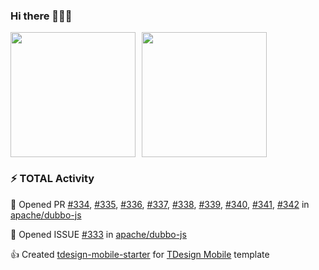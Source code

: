 ### Hi there 👋👋👋

<div style="display: flex; gap: 10px;">
  <img height="200px" src="https://github-readme-stats.vercel.app/api?username=jianyi-gronk&show_icons=true&theme=flag-india&count_private=true&hide_rank=true&include_all_commits=true">
  <img height="200px" src="https://github-readme-stats.vercel.app/api/top-langs/?username=jianyi-gronk&layout=donut">
</div>

### :zap: TOTAL Activity

<!--START_SECTION:activity-->
💪 Opened PR [#334](https://github.com/apache/dubbo-js/pull/334), [#335](https://github.com/apache/dubbo-js/pull/335), [#336](https://github.com/apache/dubbo-js/pull/336), [#337](https://github.com/apache/dubbo-js/pull/337), [#338](https://github.com/apache/dubbo-js/pull/338), [#339](https://github.com/apache/dubbo-js/pull/339), [#340](https://github.com/apache/dubbo-js/pull/340), [#341](https://github.com/apache/dubbo-js/pull/341), [#342](https://github.com/apache/dubbo-js/pull/342) in [apache/dubbo-js](https://github.com/apache/dubbo-js)

👏 Opened ISSUE [#333](https://github.com/apache/dubbo-js/issues/333) in [apache/dubbo-js](https://github.com/apache/dubbo-js)

👍 Created [tdesign-mobile-starter](https://github.com/jianyi-gronk/tdesign-mobile-starter) for [TDesign Mobile](https://github.com/Tencent/tdesign-mobile-vue) template
